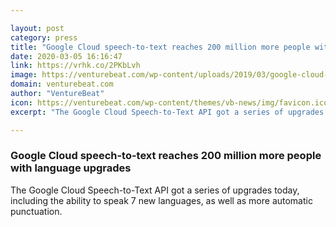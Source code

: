 ```yaml
---

layout: post
category: press
title: "Google Cloud speech-to-text reaches 200 million more people with language upgrades"
date: 2020-03-05 16:16:47
link: https://vrhk.co/2PKbLvh
image: https://venturebeat.com/wp-content/uploads/2019/03/google-cloud-2.jpg?w=1200&strip=all
domain: venturebeat.com
author: "VentureBeat"
icon: https://venturebeat.com/wp-content/themes/vb-news/img/favicon.ico
excerpt: "The Google Cloud Speech-to-Text API got a series of upgrades today, including the ability to speak 7 new languages, as well as more automatic punctuation."

---
```


### Google Cloud speech-to-text reaches 200 million more people with language upgrades

The Google Cloud Speech-to-Text API got a series of upgrades today, including the ability to speak 7 new languages, as well as more automatic punctuation.